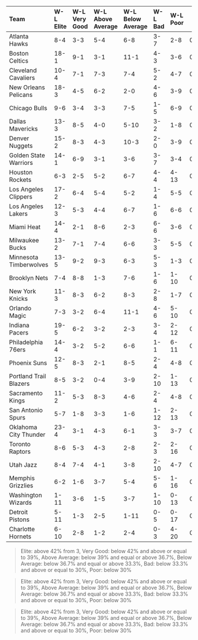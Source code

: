 | Team                   | W-L Elite   | W-L Very Good   | W-L Above Average   | W-L Below Average   | W-L Bad   | W-L Poor   |  W% Elite  |  W% Very Good  |  W% Above Average  |  W% Below Average  |  W% Bad  |  W% Poor  |
|:-----------------------|:------------|:----------------|:--------------------|:--------------------|:----------|:-----------|:----------:|:--------------:|:------------------:|:------------------:|:--------:|:---------:|
| Atlanta Hawks          | 8-4         | 3-3             | 5-4                 | 6-8                 | 3-7       | 2-8        |   0.667    |     0.500      |       0.556        |       0.429        |  0.300   |   0.200   |
| Boston Celtics         | 18-1        | 9-1             | 3-1                 | 11-1                | 4-3       | 3-6        |   0.947    |     0.900      |       0.750        |       0.917        |  0.571   |   0.333   |
| Cleveland Cavaliers    | 10-4        | 7-1             | 7-3                 | 7-4                 | 5-2       | 4-7        |   0.714    |     0.875      |       0.700        |       0.636        |  0.714   |   0.364   |
| New Orleans Pelicans   | 18-3        | 4-5             | 6-2                 | 2-0                 | 4-6       | 3-9        |   0.857    |     0.444      |       0.750        |       1.000        |  0.400   |   0.250   |
| Chicago Bulls          | 9-6         | 3-4             | 3-3                 | 7-5                 | 1-5       | 6-9        |   0.600    |     0.429      |       0.500        |       0.583        |  0.167   |   0.400   |
| Dallas Mavericks       | 13-3        | 8-5             | 4-0                 | 5-10                | 3-2       | 1-8        |   0.812    |     0.615      |       1.000        |       0.333        |  0.600   |   0.111   |
| Denver Nuggets         | 15-2        | 8-3             | 4-3                 | 10-3                | 2-0       | 3-9        |   0.882    |     0.727      |       0.571        |       0.769        |  1.000   |   0.250   |
| Golden State Warriors  | 14-1        | 6-9             | 3-1                 | 3-6                 | 3-7       | 3-4        |   0.933    |     0.400      |       0.750        |       0.333        |  0.300   |   0.429   |
| Houston Rockets        | 6-3         | 2-5             | 5-2                 | 6-7                 | 4-4       | 4-13       |   0.667    |     0.286      |       0.714        |       0.462        |  0.500   |   0.235   |
| Los Angeles Clippers   | 17-2        | 6-4             | 5-4                 | 5-2                 | 1-4       | 5-5        |   0.895    |     0.600      |       0.556        |       0.714        |  0.200   |   0.500   |
| Los Angeles Lakers     | 12-3        | 5-3             | 4-4                 | 6-7                 | 1-6       | 6-6        |   0.800    |     0.625      |       0.500        |       0.462        |  0.143   |   0.500   |
| Miami Heat             | 14-4        | 2-1             | 8-6                 | 2-3                 | 6-6       | 3-6        |   0.778    |     0.667      |       0.571        |       0.400        |  0.500   |   0.333   |
| Milwaukee Bucks        | 13-2        | 7-1             | 7-4                 | 6-6                 | 3-3       | 5-5        |   0.867    |     0.875      |       0.636        |       0.500        |  0.500   |   0.500   |
| Minnesota Timberwolves | 13-5        | 9-2             | 9-3                 | 6-3                 | 5-3       | 1-3        |   0.722    |     0.818      |       0.750        |       0.667        |  0.625   |   0.250   |
| Brooklyn Nets          | 7-4         | 8-8             | 1-3                 | 7-6                 | 1-6       | 1-10       |   0.636    |     0.500      |       0.250        |       0.538        |  0.143   |   0.091   |
| New York Knicks        | 11-3        | 8-3             | 6-2                 | 8-3                 | 2-8       | 1-7        |   0.786    |     0.727      |       0.750        |       0.727        |  0.200   |   0.125   |
| Orlando Magic          | 7-3         | 3-2             | 6-4                 | 11-1                | 4-6       | 5-10       |   0.700    |     0.600      |       0.600        |       0.917        |  0.400   |   0.333   |
| Indiana Pacers         | 19-5        | 6-2             | 3-2                 | 2-3                 | 3-4       | 2-12       |   0.792    |     0.750      |       0.600        |       0.400        |  0.429   |   0.143   |
| Philadelphia 76ers     | 14-4        | 3-2             | 5-2                 | 6-6                 | 1-1       | 6-11       |   0.778    |     0.600      |       0.714        |       0.500        |  0.500   |   0.353   |
| Phoenix Suns           | 12-5        | 8-3             | 2-1                 | 8-5                 | 2-4       | 4-8        |   0.706    |     0.727      |       0.667        |       0.615        |  0.333   |   0.333   |
| Portland Trail Blazers | 8-5         | 3-2             | 0-4                 | 3-9                 | 2-10      | 1-13       |   0.615    |     0.600      |       0.000        |       0.250        |  0.167   |   0.071   |
| Sacramento Kings       | 11-2        | 5-3             | 8-3                 | 4-6                 | 2-4       | 4-8        |   0.846    |     0.625      |       0.727        |       0.400        |  0.333   |   0.333   |
| San Antonio Spurs      | 5-7         | 1-8             | 3-3                 | 1-6                 | 1-12      | 2-13       |   0.417    |     0.111      |       0.500        |       0.143        |  0.077   |   0.133   |
| Oklahoma City Thunder  | 23-4        | 3-1             | 4-3                 | 6-1                 | 3-3       | 3-7        |   0.852    |     0.750      |       0.571        |       0.857        |  0.500   |   0.300   |
| Toronto Raptors        | 8-6         | 5-3             | 4-3                 | 2-8                 | 2-3       | 2-16       |   0.571    |     0.625      |       0.571        |       0.200        |  0.400   |   0.111   |
| Utah Jazz              | 8-4         | 7-4             | 4-1                 | 3-8                 | 2-10      | 4-7        |   0.667    |     0.636      |       0.800        |       0.273        |  0.167   |   0.364   |
| Memphis Grizzlies      | 6-2         | 1-6             | 3-7                 | 5-4                 | 5-6       | 1-16       |   0.750    |     0.143      |       0.300        |       0.556        |  0.455   |   0.059   |
| Washington Wizards     | 1-11        | 3-6             | 1-5                 | 3-7                 | 1-10      | 0-13       |   0.083    |     0.333      |       0.167        |       0.300        |  0.091   |   0.000   |
| Detroit Pistons        | 5-11        | 1-3             | 2-5                 | 1-11                | 0-5       | 0-17       |   0.312    |     0.250      |       0.286        |       0.083        |  0.000   |   0.000   |
| Charlotte Hornets      | 6-10        | 2-8             | 1-2                 | 2-4                 | 0-3       | 4-20       |   0.375    |     0.200      |       0.333        |       0.333        |  0.000   |   0.167   |

> Elite: above 42% from 3, Very Good: below 42% and above or equal to 39%, Above Average: below 39% and equal or above 36.7%, Below Average: below 36.7% and equal or above 33.3%, Bad: below 33.3% and above or equal to 30%, Poor: below 30%

> Elite: above 42% from 3, Very Good: below 42% and above or equal to 39%, Above Average: below 39% and equal or above 36.7%, Below Average: below 36.7% and equal or above 33.3%, Bad: below 33.3% and above or equal to 30%, Poor: below 30%

> Elite: above 42% from 3, Very Good: below 42% and above or equal to 39%, Above Average: below 39% and equal or above 36.7%, Below Average: below 36.7% and equal or above 33.3%, Bad: below 33.3% and above or equal to 30%, Poor: below 30%